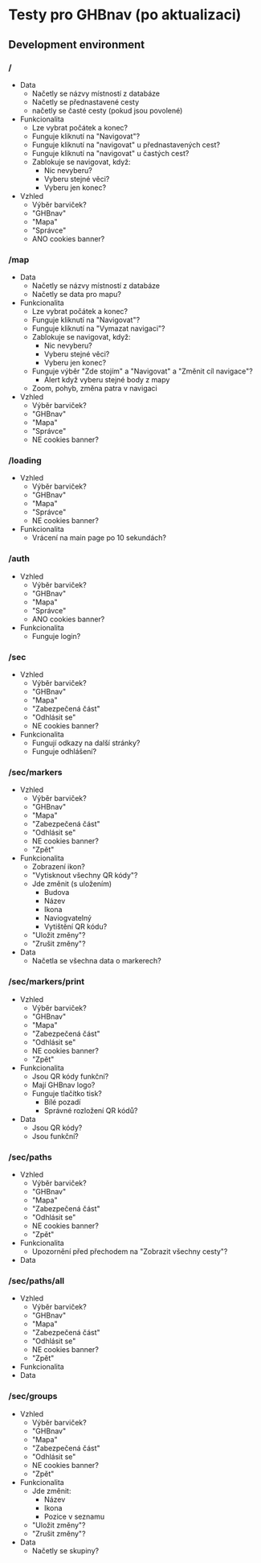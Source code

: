 # Testy pro GHBnav (po aktualizaci)

## Development environment

### /
- Data
    - Načetly se názvy místností z databáze
    - Načetly se přednastavené cesty
    - načetly se časté cesty (pokud jsou povolené)
- Funkcionalita
    - Lze vybrat počátek a konec?
    - Funguje kliknutí na "Navigovat"?
    - Funguje kliknutí na "navigovat" u přednastavených cest?
    - Funguje kliknutí na "navigovat" u častých cest?
    - Zablokuje se navigovat, když:
        - Nic nevyberu?
        - Vyberu stejné věci?
        - Vyberu jen konec?
- Vzhled
    - Výběr barviček?
    - "GHBnav"
    - "Mapa"
    - "Správce"
    - ANO cookies banner?

### /map
- Data
    - Načetly se názvy místností z databáze
    - Načetly se data pro mapu?
- Funkcionalita
    - Lze vybrat počátek a konec?
    - Funguje kliknutí na "Navigovat"?
    - Funguje kliknutí na "Vymazat navigaci"?
    - Zablokuje se navigovat, když:
        - Nic nevyberu?
        - Vyberu stejné věci?
        - Vyberu jen konec?
    - Funguje výběr "Zde stojím" a "Navigovat" a "Změnit cíl navigace"?
        - Alert když vyberu stejné body z mapy
    - Zoom, pohyb, změna patra v navigaci
- Vzhled
    - Výběr barviček?
    - "GHBnav"
    - "Mapa"
    - "Správce"
    - NE cookies banner?

### /loading
- Vzhled
    - Výběr barviček?
    - "GHBnav"
    - "Mapa"
    - "Správce"
    - NE cookies banner?
- Funkcionalita
    - Vrácení na main page po 10 sekundách?

### /auth
- Vzhled
    - Výběr barviček?
    - "GHBnav"
    - "Mapa"
    - "Správce"
    - ANO cookies banner?
- Funkcionalita
    - Funguje login?

### /sec
- Vzhled
    - Výběr barviček?
    - "GHBnav"
    - "Mapa"
    - "Zabezpečená část"
    - "Odhlásit se"
    - NE cookies banner?
- Funkcionalita
    - Fungují odkazy na další stránky?
    - Funguje odhlášení?

### /sec/markers
- Vzhled
    - Výběr barviček?
    - "GHBnav"
    - "Mapa"
    - "Zabezpečená část"
    - "Odhlásit se"
    - NE cookies banner?
    - "Zpět"
- Funkcionalita
    - Zobrazení ikon?
    - "Vytisknout všechny QR kódy"?
    - Jde změnit (s uložením)
        - Budova
        - Název
        - Ikona
        - Naviogvatelný
        - Vytištění QR kódu?
    - "Uložit změny"?
    - "Zrušit změny"?
- Data
    - Načetla se všechna data o markerech? 

### /sec/markers/print
- Vzhled
    - Výběr barviček?
    - "GHBnav"
    - "Mapa"
    - "Zabezpečená část"
    - "Odhlásit se"
    - NE cookies banner?
    - "Zpět"
- Funkcionalita
    - Jsou QR kódy funkční?
    - Mají GHBnav logo?
    - Funguje tlačítko tisk?
        - Bílé pozadí
        - Správné rozložení QR kódů?
- Data
    - Jsou QR kódy?
    - Jsou funkční? 

### /sec/paths
- Vzhled
    - Výběr barviček?
    - "GHBnav"
    - "Mapa"
    - "Zabezpečená část"
    - "Odhlásit se"
    - NE cookies banner?
    - "Zpět"
- Funkcionalita
    - Upozornění před přechodem na "Zobrazit všechny cesty"?
- Data

### /sec/paths/all
- Vzhled
    - Výběr barviček?
    - "GHBnav"
    - "Mapa"
    - "Zabezpečená část"
    - "Odhlásit se"
    - NE cookies banner?
    - "Zpět"
- Funkcionalita
- Data

### /sec/groups
- Vzhled
    - Výběr barviček?
    - "GHBnav"
    - "Mapa"
    - "Zabezpečená část"
    - "Odhlásit se"
    - NE cookies banner?
    - "Zpět"
- Funkcionalita
    - Jde změnit:
        - Název
        - Ikona
        - Pozice v seznamu
    - "Uložit změny"?
    - "Zrušit změny"? 
- Data
    - Načetly se skupiny?
